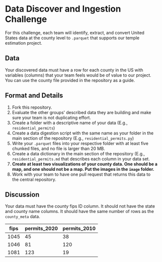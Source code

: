 # Data Discover and Ingestion Challenge

For this challenge, each team will identify, extract, and convert United States data at the county level to `.parquet` that supports our temple estimation project.

## Data 

Your discovered data must have a row for each county in the US with variables (columns) that your team feels would be of value to our project. You can use the county file provided in the repository as a guide.

## Format and Details

1. Fork this repository.
2. Evaluate the other groups' described data they are building and make sure your team is not duplicating effort.
3. Create a folder with a descriptive name of your data (E.g., `residential_permits`)
4. Create a data digestion script with the same name as your folder in the main section of the repository (E.g., `residential_permits.py`)
5. Write your `.parquet` files into your respective folder with at least five chunked files, and no file is larger than 20 MB.
6. Create a data dictionary in the main section of the repository (E.g., `residential_permits.md` that describes each column in your data set.
7. __Create at least two visualizations of your county data.  One should be a map, and one should not be a map. Put the images in the `image` folder.__
8. Work with your team to have one pull request that returns this data to the central repository.

## Discussion

Your data must have the county fips ID column. It should not have the state and county name columns. It should have the same number of rows as the `county_meta` data.

|  fips    | permits_2020 | permits_2010 |
| -------- | ------------ | ------------ |
|  1045    |     45       |    38        |
|  1046    |     81       |    120       |
|  1081    |     123      |    19        |

